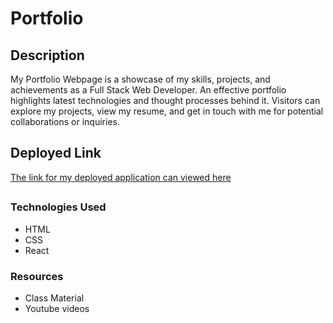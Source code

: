 # Portfolio

## Description

My Portfolio Webpage is a showcase of my skills, projects, and achievements as a Full Stack Web Developer. An effective portfolio highlights latest
technologies and thought processes behind it. Visitors can explore my projects, view my resume, and get in touch with me for potential collaborations or inquiries.

## Deployed Link

[The link for my deployed application can viewed here]()

##

### Technologies Used

- HTML
- CSS
- React

### Resources

- Class Material
- Youtube videos
